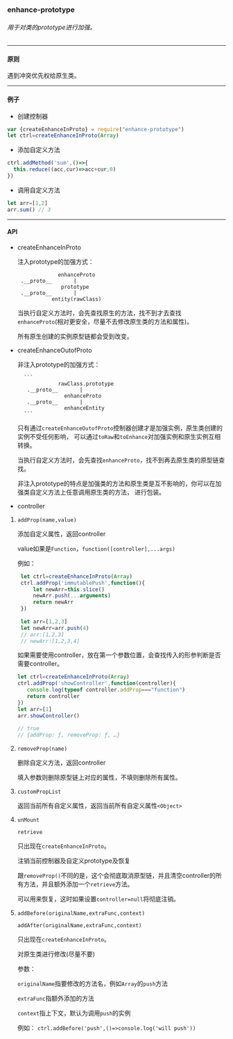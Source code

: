 ### enhance-prototype
###### 用于对类的prototype进行加强。

--------

#### 原则

遇到冲突优先权给原生类。

----------

#### 例子

* 创建控制器
```js
var {createEnhanceInProto} = require("enhance-prototype")
let ctrl=createEnhanceInProto(Array)
```
* 添加自定义方法
```js
ctrl.addMethod('sum',()=>{
  this.reduce((acc,cur)=>acc+cur,0)
})
```

* 调用自定义方法
```js
let arr=[1,2]
arr.sum() // 3
```

---------

#### API

* createEnhanceInProto

    注入prototype的加强方式：
    
    ```
                 enhanceProto
     .__proto__       |
                  prototype         
     .__proto__       |
               entity(rawClass)
    ```
    
    当执行自定义方法时，会先查找原生的方法，找不到才去查找`enhanceProto`(相对更安全，尽量不去修改原生类的方法和属性)。

    所有原生创建的实例原型链都会受到改变。

* createEnhanceOutofProto

    非注入prototype的加强方式：
    
        ```
                   rawClass.prototype         
         .__proto__       |
                     enhanceProto
         .__proto__       |
                     enhanceEntity
        ```
    只有通过`createEnhanceOutofProto`控制器创建才是加强实例，原生类创建的实例不受任何影响，
    可以通过`toRaw`和`toEnhance`对加强实例和原生实例互相转换。
    
    当执行自定义方法时，会先查找`enhanceProto`，找不到再去原生类的原型链查找。
    
    非注入prototype的特点是加强类的方法和原生类是互不影响的，你可以在加强类自定义方法上任意调用原生类的方法，
    进行包装。


* controller
    
1. `addProp(name,value)`

    添加自定义属性，返回controller
   
   value如果是`Function`，`function([controller],...args)`
      
   例如：
   
   ```js
    let ctrl=createEnhanceInProto(Array)
    ctrl.addProp('immutablePush',function(){
        let newArr=this.slice()
        newArr.push(...arguments)
        return newArr
    })
 
    let arr=[1,2,3]
    let newArr=arr.push(4)
    // arr:[1,2,3]
    // newArr:[1,2,3,4]
   ```
   
   如果需要使用controller，放在第一个参数位置，会查找传入的形参判断是否需要controller。

    ```js
    let ctrl=createEnhanceInProto(Array)
    ctrl.addProp('showController',function(controller){
       console.log(typeof controller.addProp==="function")    
       return controller
    })
    let arr=[1]
    arr.showController()
     
    // true
    // {addProp: ƒ, removeProp: ƒ, …}
    ```
   
2. `removeProp(name)`

    删除自定义方法，返回controller
      
    填入参数则删除原型链上对应的属性，不填则删除所有属性。
    
3. `customPropList`
    
    返回当前所有自定义属性，返回当前所有自定义属性`<Object>`
    
4. `unMount`

    `retrieve`
    
    只出现在`createEnhanceInProto`。

    注销当前控制器及自定义prototype及恢复
    
    跟`removeProp()`不同的是，这个会彻底取消原型链，并且清空controller的所有方法，并且额外添加一个`retrieve`方法。
    
    可以用来恢复，这时如果设置`controller=null`将彻底注销。
       
5.  `addBefore(originalName,extraFunc,context)`
       
     `addAfter(originalName,extraFunc,context)`

    只出现在`createEnhanceInProto`。
    
    对原生类进行修改(尽量不要)
    
    参数：
    
    `originalName`指要修改的方法名，例如`Array`的`push`方法
    
    `extraFunc`指额外添加的方法
     
    `context`指上下文，默认为调用`push`的实例
    
    例如：
    `ctrl.addBefore('push',()=>console.log('will push'))`
        